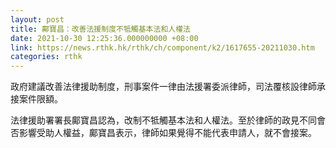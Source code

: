 ```yaml
---
layout: post
title: 鄺寶昌：改善法援制度不牴觸基本法和人權法
date: 2021-10-30 12:25:36.000000000 +08:00
link: https://news.rthk.hk/rthk/ch/component/k2/1617655-20211030.htm
categories: rthk
---
```


政府建議改善法律援助制度，刑事案件一律由法援署委派律師，司法覆核設律師承接案件限額。

法律援助署署長鄺寶昌認為，改制不牴觸基本法和人權法。至於律師的政見不同會否影響受助人權益，鄺寶昌表示，律師如果覺得不能代表申請人，就不會接案。
